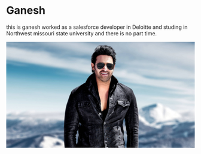 # Ganesh

this is ganesh worked as a salesforce developer in Deloitte and studing in Northwest missouri state university and there is no part time.

![Prabhas](prabhas.jpg)
